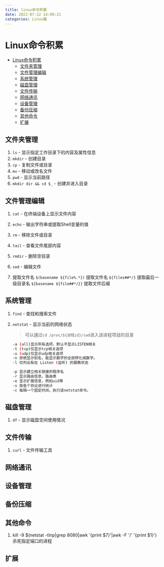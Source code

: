```yaml
---
title: linux命令积累
date: 2022-07-22 14:09:21
categories: Linux篇
---
```

# Linux命令积累

- [Linux命令积累](#linux命令积累)
  - [文件夹管理](#文件夹管理)
  - [文件管理编辑](#文件管理编辑)
  - [系统管理](#系统管理)
  - [磁盘管理](#磁盘管理)
  - [文件传输](#文件传输)
  - [网络通讯](#网络通讯)
  - [设备管理](#设备管理)
  - [备份压缩](#备份压缩)
  - [其他命令](#其他命令)
  - [扩展](#扩展)

## 文件夹管理

1. `ls` - 显示指定工作目录下的内容及属性信息
2. `mkdir` - 创建目录
3. `cp` - 复制文件或目录
4. `mv` - 移动或改名文件
5. `pwd` - 显示当前路径
6. `mkdir dir && cd $_` - 创建并进入目录

## 文件管理编辑

1. `cat` - 在终端设备上显示文件内容

2. `echo` - 输出字符串或提取Shell变量的值

3. `rm` - 移除文件或目录

4. `tail` - 查看文件尾部内容

5. `rmdir` - 删除空目录
6. `sed` - 编辑文件
7. 提取文件名
   `$(basename ${file%.*})` 提取文件名
   `${files##*/}` 提取最后一级目录名
   `${basename ${file##*/}}` 提取文件后缀

## 系统管理

1. `find` - 查找和搜索文件
2. `netstat` - 显示当前的网络状态
   > 可以通过`cd /proc/${进程id}/cwd`进入该进程项目的目录

    ```bash
    -a (all)显示所有选项，默认不显示LISTEN相关
    -t (tcp)仅显示tcp相关选项
    -u (udp)仅显示udp相关选项
    -n 拒绝显示别名，能显示数字的全部转化成数字。
    -l 仅列出有在 Listen (监听) 的服務状态

    -p 显示建立相关链接的程序名
    -r 显示路由信息，路由表
    -e 显示扩展信息，例如uid等
    -s 按各个协议进行统计
    -c 每隔一个固定时间，执行该netstat命令。
    ```

## 磁盘管理

1. `df` - 显示磁盘空间使用情况

## 文件传输

1. `curl` - 文件传输工具

## 网络通讯

## 设备管理

## 备份压缩

## 其他命令

 1. kill -9 $(netstat -tlnp|grep 8080|awk '{print $7}'|awk -F '/' '{print $1}')  杀死指定端口的进程

## 扩展
